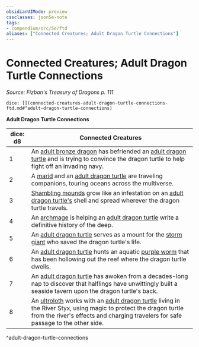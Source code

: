 ```yaml
---
obsidianUIMode: preview
cssclasses: json5e-note
tags:
- compendium/src/5e/ftd
aliases: ["Connected Creatures; Adult Dragon Turtle Connections"]
---
```

# Connected Creatures; Adult Dragon Turtle Connections
*Source: Fizban's Treasury of Dragons p. 111* 

`dice: [](connected-creatures-adult-dragon-turtle-connections-ftd.md#^adult-dragon-turtle-connections)`

**Adult Dragon Turtle Connections**

| dice: d8 | Connected Creatures |
|----------|---------------------|
| 1 | An [adult bronze dragon](/2-Mechanics/CLI/bestiary/dragon/adult-bronze-dragon.md) has befriended an [adult dragon turtle](/2-Mechanics/CLI/bestiary/dragon/dragon-turtle.md) and is trying to convince the dragon turtle to help fight off an invading navy. |
| 2 | A [marid](/2-Mechanics/CLI/bestiary/elemental/marid.md) and an [adult dragon turtle](/2-Mechanics/CLI/bestiary/dragon/dragon-turtle.md) are traveling companions, touring oceans across the multiverse. |
| 3 | [Shambling mounds](/2-Mechanics/CLI/bestiary/plant/shambling-mound.md) grow like an infestation on an [adult dragon turtle's](/2-Mechanics/CLI/bestiary/dragon/dragon-turtle.md) shell and spread wherever the dragon turtle travels. |
| 4 | An [archmage](/2-Mechanics/CLI/bestiary/humanoid/archmage.md) is helping an [adult dragon turtle](/2-Mechanics/CLI/bestiary/dragon/dragon-turtle.md) write a definitive history of the deep. |
| 5 | An [adult dragon turtle](/2-Mechanics/CLI/bestiary/dragon/dragon-turtle.md) serves as a mount for the [storm giant](/2-Mechanics/CLI/bestiary/giant/storm-giant.md) who saved the dragon turtle's life. |
| 6 | An [adult dragon turtle](/2-Mechanics/CLI/bestiary/dragon/dragon-turtle.md) hunts an aquatic [purple worm](/2-Mechanics/CLI/bestiary/monstrosity/purple-worm.md) that has been hollowing out the reef where the dragon turtle dwells. |
| 7 | An [adult dragon turtle](/2-Mechanics/CLI/bestiary/dragon/dragon-turtle.md) has awoken from a decades-long nap to discover that halflings have unwittingly built a seaside tavern upon the dragon turtle's back. |
| 8 | An [ultroloth](/2-Mechanics/CLI/bestiary/fiend/ultroloth.md) works with an [adult dragon turtle](/2-Mechanics/CLI/bestiary/dragon/dragon-turtle.md) living in the River Styx, using magic to protect the dragon turtle from the river's effects and charging travelers for safe passage to the other side. |
^adult-dragon-turtle-connections